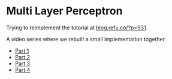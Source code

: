 # Multi Layer Perceptron

Trying to reimplement the tutorial at [blog.refu.co/?p=931](blog.refu.co/?p=931).

A video series where we rebuilt a small implementation together.

* [Part 1](https://youtu.be/LDKpIvaIxjA)
* [Part 2](https://youtu.be/GWZtkrmQr4M)
* [Part 3](https://youtu.be/ZUp7mMsU26c)
* [Part 4](https://youtu.be/Im15CztBVlk)
